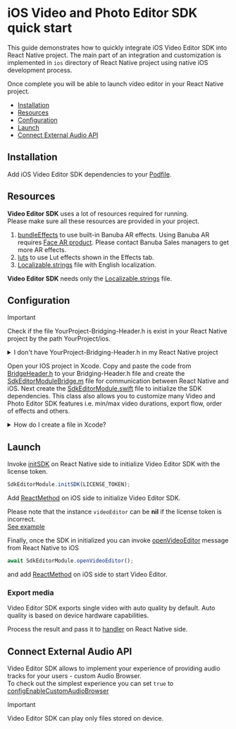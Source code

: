# iOS Video and Photo Editor SDK quick start

This guide demonstrates how to quickly integrate iOS Video Editor SDK into React Native project.
The main part of an integration and customization is implemented in ```ios``` directory
of React Native project using native iOS development process.

Once complete you will be able to launch video editor in your React Native project.

- [Installation](#installation)
- [Resources](#resources)
- [Configuration](#configuration)
- [Launch](#launch)
- [Connect External Audio API](#connect-external-audio-api)


## Installation
Add iOS Video Editor SDK dependencies to your [Podfile](../ios/Podfile).

## Resources
**Video Editor SDK** uses a lot of resources required for running.  
Please make sure all these resources are provided in your project.
1. [bundleEffects](../ios/vesdkreactnativecliintegrationsample/bundleEffects) to use built-in Banuba AR effects. Using Banuba AR requires [Face AR product](https://docs.banuba.com/face-ar-sdk-v1). Please contact Banuba Sales managers to get more AR effects.
2. [luts](../ios/vesdkreactnativecliintegrationsample/luts) to use Lut effects shown in the Effects tab.
3. [Localizable.strings](../ios/Localizable.strings) file with English localization.

**Video Editor SDK** needs only the [Localizable.strings](../ios/Localizable.strings) file.

## Configuration

> [!IMPORTANT]  
> Check if the file YourProject-Bridging-Header.h is exist in your React Native project by the path YourProject/ios.

<details>
<summary>I don't have YourProject-Bridging-Header.h in my React Native project</summary>
<br>
If you don't have the YourProject-Bridging-Header.h file, then open your iOS project in XCode.
Next, create a new Swift file in your project by following the path File -> New -> File:

![Adding a new Swift file s_1](/assets/images/screenshot_1.png)
![Adding a new Swift file s_2](/assets/images/screenshot_2.png)
![Adding a new Swift file s_3](/assets/images/screenshot_3.png)

Xcode will suggest you add a Bridging Header. Accept it:

![Adding a new Swift file s_4](/assets/images/screenshot_4.png)
</details>

Open your IOS project in Xcode. Copy and paste the code from [BridgeHeader.h](../ios/BridgeHeader.h) to your Bridging-Header.h file
and create the [SdkEditorModuleBridge.m](../ios/SdkEditorModuleBridge.m) file for communication between React Native and iOS. 
Next create the [SdkEditorModule.swift](../ios/SdkEditorModule.swift) file to initialize the SDK dependencies. This class also allows you to customize many Video and Photo Editor SDK features i.e.
min/max video durations, export flow, order of effects and others.
<details>
<summary>How do I create a file in Xcode?</summary>
<br>
To create files, go to File -> New -> File in Xcode:

![Adding a new Swift file s_1.1](/assets/images/screenshot_1.png)
![Adding a new Swift file s_5](/assets/images/screenshot_5.png)
</details>

## Launch

Invoke [initSDK](../App.js#L15) on React Native side to initialize Video Editor SDK with the license token.
```javascript
SdkEditorModule.initSDK(LICENSE_TOKEN);
```

Add [ReactMethod](../ios/SdkEditorModule.swift#L35) on iOS side to initialize Video Editor SDK.

Please note that the instance  ```videoEditor``` can be **nil** if the license token is incorrect.  
[See example](../ios/SdkEditorModule.swift#L40)

Finally, once the SDK in initialized you can invoke [openVideoEditor](../App.js#L19) message from React Native to iOS

```javascript
await SdkEditorModule.openVideoEditor();
```

and add [ReactMethod](../ios/SdkEditorModule.swift#L56) on iOS side to start Video Editor.

### Export media
Video Editor SDK exports single video with auto quality by default. Auto quality is based on device hardware capabilities.

Process the result and pass it to [handler](../App.js#L53) on React Native side.

## Connect External Audio API
Video Editor SDK allows to implement your experience of providing audio tracks for your users - custom Audio Browser.  
To check out the simplest experience you can set ```true``` to [configEnableCustomAudioBrowser](../ios/AppDelegate.swift#L15)  
> [!IMPORTANT]
> Video Editor SDK can play only files stored on device.
